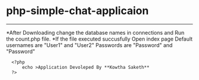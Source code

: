# php-simple-chat-applicaion
-------------------------------------------------------------------------------------------------------------------------------------
*After Downloading change the database names in connections and Run the count.php file.
*If the file executed succusfully Open index page Default usernames are "User1" and "User2" Passwords are "Password" and "Password"
```
  <?php
      echo >Application Devoleped By **Kowtha Saketh**
  ?>
  ```
